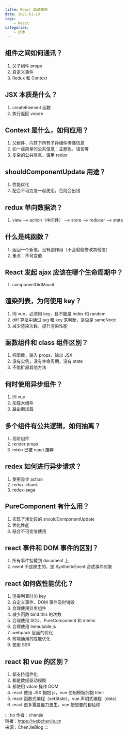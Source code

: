 ```yaml
---
title: React 面试真题
date: 2021-01-20
tags:
    - React
categories:
    - 技术
---
```


## 组件之间如何通讯？

1. 父子组件 props
2. 自定义事件
3. Redux 和 Context

## JSX 本质是什么？

1. createElement 函数
2. 执行返回 vnode

## Context 是什么，如何应用？

1. 父组件，向其下所有子孙组件传递信息
2. 如一些简单的公共信息：主题色、语言等
3. 复杂的公共信息，请用 redux

## shouldComponentUpdate 用途？

1. 性能优化
2. 配合不可变值一起使用，否则会出错

## redux 单向数据流？

1. view ——> action（中间件） ——> store ——> reducer ——> state

## 什么是纯函数？

1. 返回一个新值，没有副作用（不会偷偷修改其他值）
2. 重点：不可变值

## React 发起 ajax 应该在哪个生命周期中？

1. componentDidMount

## 渲染列表，为何使用 key？

1. 同 vue，必须用 key，且不能是 index 和 random
2. diff 算法中通过 tag 和 key 来判断，是否是 sameNode
3. 减少渲染次数，提升渲染性能

## 函数组件和 class 组件区别？

1. 纯函数，输入 props，输出 JSX
2. 没有实例，没有生命周期，没有 state
3. 不能扩展其他方法

## 何时使用异步组件？

1. 同 vue
2. 加载大组件
3. 路由懒加载

## 多个组件有公共逻辑，如何抽离？

1.  高阶组件
2.  render props
3.  mixin 已被 react 废弃

## redex 如何进行异步请求？

1. 使用异步 action
2. redux-chunk
3. redux-saga

## PureComponent 有什么用？

1. 实现了浅比较的 shouldComponentUpdate
2. 优化性能
3. 结合不可变值使用

## react 事件和 DOM 事件的区别？

1. 所有事件挂载到 document 上
2. event 不是原生的，是 SyntheticEvent 合成事件对象

## react 如何做性能优化？

1. 渲染列表时加 key
2. 自定义事件、DOM 事件及时销毁
3. 合理使用异步组件
4. 减少函数 bind this 的次数
5. 合理使用 SCU、PureComponent 和 memo
6. 合理使用 Immutable.js
7. webpack 层面的优化
8. 前端通用的性能优化
9. 使用 SSR

## react 和 vue 的区别？

1. 都支持组件化
2. 都是数据驱动视图
3. 都使用 vdom 操作 DOM
4. react 使用 JSX 拥抱 js，vue 使用模板拥抱 html
5. react 函数式编程（setState），vue 声明式编程（data）
6. react 更多需要自力更生，vue 把想要的都给你

::: tip
作者：chenjie <br>
链接：https://webchenjie.cn <br>
来源：ChenJieBlog
:::
